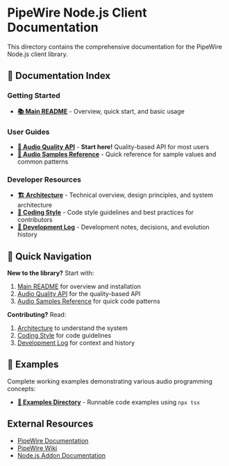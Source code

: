 # PipeWire Node.js Client Documentation

This directory contains the comprehensive documentation for the PipeWire Node.js client library.

## 📖 Documentation Index

### Getting Started

- **[📚 Main README](../README.md)** - Overview, quick start, and basic usage

### User Guides

- **[🎯 Audio Quality API](AUDIO_QUALITY_API.md)** - **Start here!** Quality-based API for most users
- **[📏 Audio Samples Reference](AUDIO_SAMPLES_REFERENCE.md)** - Quick reference for sample values and common patterns

### Developer Resources

- **[🏗️ Architecture](ARCHITECTURE.md)** - Technical overview, design principles, and system architecture
- **[📝 Coding Style](CODING_STYLE.md)** - Code style guidelines and best practices for contributors
- **[🔬 Development Log](DEVLOG.md)** - Development notes, decisions, and evolution history

## 🎯 Quick Navigation

**New to the library?** Start with:

1. [Main README](../README.md) for overview and installation
2. [Audio Quality API](AUDIO_QUALITY_API.md) for the quality-based API
3. [Audio Samples Reference](AUDIO_SAMPLES_REFERENCE.md) for quick code patterns

**Contributing?** Read:

1. [Architecture](ARCHITECTURE.md) to understand the system
2. [Coding Style](CODING_STYLE.md) for code guidelines
3. [Development Log](DEVLOG.md) for context and history

## 🎵 Examples

Complete working examples demonstrating various audio programming concepts:

- **[📁 Examples Directory](../examples/)** - Runnable code examples using `npx tsx`

## External Resources

- [PipeWire Documentation](https://docs.pipewire.org/)
- [PipeWire Wiki](https://gitlab.freedesktop.org/pipewire/pipewire/-/wikis/home)
- [Node.js Addon Documentation](https://nodejs.org/api/addons.html)
